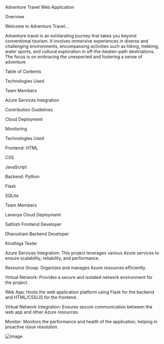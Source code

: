 Adventure Travel Web Application

Overview

Welcome to Adventure Travel...

Adventure travel is an exhilarating journey that takes you beyond conventional tourism. It involves immersive experiences in diverse and challenging environments, encompassing activities such as hiking, trekking, water sports, and cultural exploration in off-the-beaten-path destinations. The focus is on embracing the unexpected and fostering a sense of adventure

Table of Contents

Technologies Used

Team Members

Azure Services Integration

Contribution Guidelines

Cloud Deployment

Monitoring

Technologies Used

Frontend:
HTML

CSS

JavaScript

Backend:
Python

Flask

SQLite

Team Members

Lavanya Cloud Deployment

Sathish Frontend Developer

Dharushani Backend Developer

Kiruthiga Tester

Azure Services Integration:
This project leverages various Azure services to ensure scalability, reliability, and performance.

Resource Group:
Organizes and manages Azure resources efficiently.

Virtual Network:
Provides a secure and isolated network environment for the project.

Web App:
Hosts the web application platform using Flask for the backend and HTML/CSS/JS for the frontend.

Virtual Network Integration:
Ensures secure communication between the web app and other Azure resources.

Monitor:
Monitors the performance and health of the application, helping in proactive issue resolution.





![image](https://github.com/lavanya2481/Adventure_travel/assets/153826676/118932cb-ccca-473e-8781-897c125f853e)






